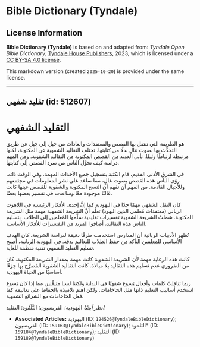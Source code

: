 # Bible Dictionary (Tyndale)

## License Information

**Bible Dictionary (Tyndale)** is based on and adapted from: _Tyndale Open Bible Dictionary_, [Tyndale House Publishers](https://tyndaleopenresources.com/), 2023, which is licensed under a [CC BY-SA 4.0 license](https://creativecommons.org/licenses/by-sa/4.0/legalcode.en).

This markdown version (created `2025-10-20`) is provided under the same license.



--------------------------------

## تقليد شفهي (id: 512607)

التقليد الشفهي
==============

هو الطريقة التي تنتقل بها القصص والمعتقدات والعادات من جيل إلى جيل عن طريق التحدُّث بها بصوت عالٍ بدلًا من كتابتها. تختلف التقاليد الشفوية عن المكتوبة، لكنها مرتبطة ارتباطًا وثيقًا. تأتي العديد من القصص المكتوبة من التقاليد الشفوية. ومن المهم دراسة كيف تحوَّل الناس من سرد القصص إلى كتابتها.

في الشرق الأدنى القديم، قام الكتَبة بتسجيل جميع الأحداث المهمة. وفي الوقت ذاته، روَى الناس هذه القصص بصوت عالٍ، مما ساعد على نشر المعلومات في مجتمعهم وللأجيال القادمة. من المهم أن نفهم أن النسخ المكتوبة والشفوية للقصص عينها كانت غالبًا موجودة معًا وساعدت في تفسير بعضها بعضًا.

كان النقل الشفهي مهمًا جدًا في اليهودية كما إنَّ إحدى الأفكار الرئيسية في اللاهوت الرباني (معتقدات مُعلمي الدين اليهود) تعلِّم أنَّ الشريعة الشفهية مهمة مثل الشريعة المكتوبة. شملتْ الشريعة الشفهية تفسيرات تقليدية سلَّمها المُعلمين إلى الطلاب. بتسليم الناس هذه التقاليد، أضافوا المزيد من التفسيرات للأفكار الأساسية.

تُظهِر الأدبيات الربانية أن المدارس استخدمت طرقًا دقيقة لدراسة الشريعة. كان الهدف الأساسي للمعلمين التأكد من حفظ الطلاب للتعاليم بدقة. في اليهودية الربانية، أصبح تسليم التقليد الشفهي تقنية منظمة للغاية.

كانت هذه الرعاية مهمة لأن الشريعة الشفوية كانت مهمة بمقدار الشريعة المكتوبة. كان من الضروري عدم تسليم هذه التقاليد بلا مبالاة. كانت التقاليد الشفوية المُصرَّح بها جزءًا أساسيًا من الحياة اليهودية.

ربما تناقلتْ كلمات وأفعال يَسوع شفهيًا في البداية.ولكننا لسنا متيقِّنين مما إذا كان يَسوع استخدم أساليب التعليم ذاتها مثل الحاخامات. ولكن اهتم تلاميذه بالحفاظ على تعاليمه كما فعل الحاخامات مع الشرائع الشفهية.

*انظر أيضًا* اليهودية؛ الفريسيون؛ التَّلْمُود؛ التقليد.

* **Associated Articles:** اليهودية (ID: `124526@TyndaleBibleDictionary`); الفريسيون (ID: `159163@TyndaleBibleDictionary`); التلمود* (ID: `159184@TyndaleBibleDictionary`); التقليد (ID: `159189@TyndaleBibleDictionary`)

